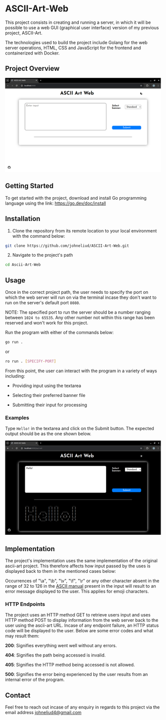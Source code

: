 # ASCII-Art-Web

This project consists in creating and running a server, in which it will be possible to use a web GUI (graphical user interface) version of my previous project, ASCII-Art.

The technologies used to build the project include Golang for the web server operations, HTML, CSS and JavaScript for the frontend and containerized with Docker.

## Project Overview

![](./img/preview)

## Getting Started
To get started with the project, download and install Go programming language using the link: https://go.dev/doc/install

## Installation
1. Clone the repository from its remote location to your local environment with the command below:
```bash
git clone https://github.com/johneliud/ASCII-Art-Web.git
```

2. Navigate to the project's path
```bash
cd Ascii-Art-Web
```

## Usage
Once in the correct project path, the user needs to specify the port on which the web server will run on via the terminal incase they don't want to run on the server's default port `8080`.

NOTE: The specified port to run the server should be a number ranging between `1024 to 65535`. Any other number not within this range has been reserved and won't work for this project.

Run the program with either of the commands below:
```bash
go run .
```

or

```bash
ro run . [SPECIFY-PORT]
```

From this point, the user can interact with the program in a variety of ways including:

- Providing input using the textarea

- Selecting their preferred banner file

- Submitting their input for processing

### Examples
Type `Hello!` in the textarea and click on the Submit button. The expected output should be as the one shown below.

![](./img/preview-2)


## Implementation
The project's implementation uses the same implementation of the original ascii-art project. This therefore affects how input passed by the uses is displayed back to them in the mentioned cases below:

Occurrences of "\\a", "\\b", "\\v", "\\f", "\\r" or any other character absent in the range of 32 to 126 in the [ASCII manual](https://man.archlinux.org/man/core/man-pages/ascii.7.en) present in the input will result to an error message displayed to the user. This applies for emoji characters.

### HTTP Endpoints
The project uses an HTTP method GET to retrieve users input and uses HTTP method POST to display information from the web server back to the user using the ascii-art URL. Incase of any endpoint failure, an HTTP status code will be displayed to the user. Below are some error codes and what may result them:

**200**: Signifies everything went well without any errors.

**404**: Signifies the path being accessed is invalid.

**405**: Signifies the HTTP method being accessed is not allowed.

**500**: Signifies the error being experienced by the user results from an internal error of the program.

## Contact
Feel free to reach out incase of any enquiry in regards to this project via the email address johneliud4@gmail.com
